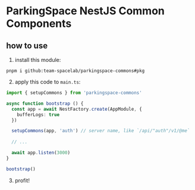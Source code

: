 # ParkingSpace NestJS Common Components
## how to use
1. install this module:
```
pnpm i github:team-spacelab/parkingspace-commons#pkg
```
2. apply this code to `main.ts`:
```ts
import { setupCommons } from 'parkingspace-commons'

async function bootstrap () {
  const app = await NestFactory.create(AppModule, {
    bufferLogs: true
  })

  setupCommons(app, 'auth') // server name, like `/api/"auth"/v1/@me`
  
  // ...

  await app.listen(3000)
}

bootstrap()
```
3. profit!
